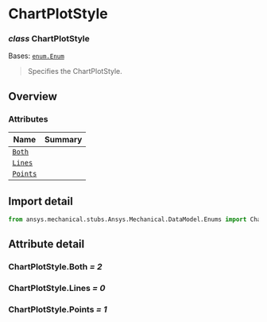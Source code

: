 <a id="chartplotstyle"></a>

# ChartPlotStyle

<a id="ChartPlotStyle"></a>

### *class* ChartPlotStyle

Bases: [`enum.Enum`](https://docs.python.org/3/library/enum.html#enum.Enum)

> Specifies the ChartPlotStyle.

> <!-- !! processed by numpydoc !! -->

<a id="overview"></a>

## Overview

### Attributes

| Name | Summary |
|------------------------------------|----|
| [`Both`](#ChartPlotStyle.Both)     |    |
| [`Lines`](#ChartPlotStyle.Lines)   |    |
| [`Points`](#ChartPlotStyle.Points) |    |

<a id="import-detail"></a>

## Import detail

```python
from ansys.mechanical.stubs.Ansys.Mechanical.DataModel.Enums import ChartPlotStyle
```

<a id="attribute-detail"></a>

## Attribute detail

<a id="ChartPlotStyle.Both"></a>

### ChartPlotStyle.Both *= 2*

<a id="ChartPlotStyle.Lines"></a>

### ChartPlotStyle.Lines *= 0*

<a id="ChartPlotStyle.Points"></a>

### ChartPlotStyle.Points *= 1*
